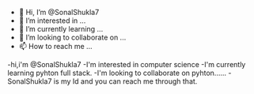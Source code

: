 - 👋 Hi, I’m @SonalShukla7
- 👀 I’m interested in ...
- 🌱 I’m currently learning ...
- 💞️ I’m looking to collaborate on ...
- 📫 How to reach me ...

<!---
SonalShukla7/SonalShukla7 is a ✨ special ✨ repository because its `README.md` (this file) appears on your GitHub profile.
You can click the Preview link to take a look at your changes.
--->
-hi,i'm @SonalShukla7
-I'm interested in computer science
-I'm currently learning pyhton full stack.
-I'm looking to collaborate on pyhton......
-SonalShukla7 is my Id and you can reach me through that.
